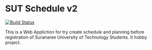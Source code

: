 # SUT Schedule v2
[![Build Status](https://travis-ci.org/ronsc/schedule.svg?branch=master)](https://travis-ci.org/ronsc/schedule)

This is a Web Appliction for try create schedule and planning before registration of Suranaree University of Technology Students. It hobby project.